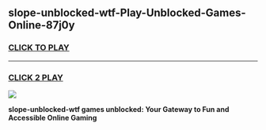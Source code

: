 
## slope-unblocked-wtf-Play-Unblocked-Games-Online-87j0y
<h3>
<a href="https://premium76.site?title=slope-unblocked-wtf&ref=25A">CLICK TO PLAY</a></h3>
<hr>

<h3>
<a href="https://premium76.site?title=slope-unblocked-wtf&ref=25A">CLICK 2 PLAY</a>
  
</h3>

<a href="https://premium76.site?title=slope-unblocked-wtf&ref=25A"><img src="https://clearcache.store/games.png"></a>


**slope-unblocked-wtf games unblocked: Your Gateway to Fun and Accessible Online Gaming**
